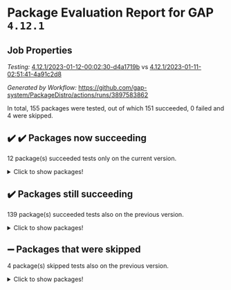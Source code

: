 # Package Evaluation Report for GAP `4.12.1`

## Job Properties

*Testing:* [4.12.1/2023-01-12-00:02:30-d4a1719b](https://github.com/gap-system/PackageDistro/blob/data/reports/4.12.1/2023-01-12-00:02:30-d4a1719b) vs [4.12.1/2023-01-11-02:51:41-4a91c2d8](https://github.com/gap-system/PackageDistro/blob/data/reports/4.12.1/2023-01-11-02:51:41-4a91c2d8)

*Generated by Workflow:* https://github.com/gap-system/PackageDistro/actions/runs/3897583862

In total, 155 packages were tested, out of which 151 succeeded, 0 failed and 4 were skipped.

## :heavy_check_mark: :heavy_check_mark: Packages now succeeding

12 package(s) succeeded tests only on the current version.
<details><summary>Click to show packages!</summary>

- gradedringforhomalg 2022.11-01 [(success)](https://github.com/gap-system/PackageDistro/actions/runs/3897583862/jobs/6655615887) vs gradedringforhomalg 2022.11-01 [(failure)](https://github.com/gap-system/PackageDistro/actions/runs/3889066645/jobs/6637136290)
- homalg 2022.12-02 [(success)](https://github.com/gap-system/PackageDistro/actions/runs/3897583862/jobs/6655616782) vs homalg 2022.12-02 [(failure)](https://github.com/gap-system/PackageDistro/actions/runs/3889066645/jobs/6637137180)
- homalgtocas 2022.11-02 [(success)](https://github.com/gap-system/PackageDistro/actions/runs/3897583862/jobs/6655616871) vs homalgtocas 2022.11-02 [(failure)](https://github.com/gap-system/PackageDistro/actions/runs/3889066645/jobs/6637137261)
- intpic 0.3.0 [(success)](https://github.com/gap-system/PackageDistro/actions/runs/3897583862/jobs/6655617065) vs intpic 0.3.0 [(failure)](https://github.com/gap-system/PackageDistro/actions/runs/3889066645/jobs/6637137598)
- modules 2022.11-01 [(success)](https://github.com/gap-system/PackageDistro/actions/runs/3897583862/jobs/6655618883) vs modules 2022.11-01 [(failure)](https://github.com/gap-system/PackageDistro/actions/runs/3889066645/jobs/6637140129)
- monoidalcategories 2022.12-01 [(success)](https://github.com/gap-system/PackageDistro/actions/runs/3897583862/jobs/6655618975) vs monoidalcategories 2022.12-01 [(failure)](https://github.com/gap-system/PackageDistro/actions/runs/3889066645/jobs/6637140258)
- nq 2.5.9 [(success)](https://github.com/gap-system/PackageDistro/actions/runs/3897583862/jobs/6655619406) vs nq 2.5.9 [(failure)](https://github.com/gap-system/PackageDistro/actions/runs/3889066645/jobs/6637140793)
- openmath 11.5.2 [(success)](https://github.com/gap-system/PackageDistro/actions/runs/3897583862/jobs/6655619591) vs openmath 11.5.2 [(failure)](https://github.com/gap-system/PackageDistro/actions/runs/3889066645/jobs/6637140953)
- packagemanager 1.3.2 [(success)](https://github.com/gap-system/PackageDistro/actions/runs/3897583862/jobs/6655619749) vs packagemanager 1.3.2 [(failure)](https://github.com/gap-system/PackageDistro/actions/runs/3889066645/jobs/6637141127)
- primgrp 3.4.3 [(success)](https://github.com/gap-system/PackageDistro/actions/runs/3897583862/jobs/6655620182) vs primgrp 3.4.3 [(failure)](https://github.com/gap-system/PackageDistro/actions/runs/3889066645/jobs/6637141576)
- recog 1.4.2 [(success)](https://github.com/gap-system/PackageDistro/actions/runs/3897583862/jobs/6655620754) vs recog 1.4.2 [(failure)](https://github.com/gap-system/PackageDistro/actions/runs/3889066645/jobs/6637142340)
- simpcomp 2.1.14 [(success)](https://github.com/gap-system/PackageDistro/actions/runs/3897583862/jobs/6655621481) vs simpcomp 2.1.14 [(failure)](https://github.com/gap-system/PackageDistro/actions/runs/3889066645/jobs/6637143214)
</details>

## :heavy_check_mark: Packages still succeeding

139 package(s) succeeded tests also on the previous version.
<details><summary>Click to show packages!</summary>

- 4ti2interface 2022.09-01 [(success)](https://github.com/gap-system/PackageDistro/actions/runs/3897583862/jobs/6655611146)
- ace 5.6.2 [(success)](https://github.com/gap-system/PackageDistro/actions/runs/3897583862/jobs/6655611255)
- aclib 1.3.2 [(success)](https://github.com/gap-system/PackageDistro/actions/runs/3897583862/jobs/6655611328)
- agt 0.3.1 [(success)](https://github.com/gap-system/PackageDistro/actions/runs/3897583862/jobs/6655611403)
- alnuth 3.2.1 [(success)](https://github.com/gap-system/PackageDistro/actions/runs/3897583862/jobs/6655611482)
- anupq 3.3.0 [(success)](https://github.com/gap-system/PackageDistro/actions/runs/3897583862/jobs/6655611562)
- atlasrep 2.1.6 [(success)](https://github.com/gap-system/PackageDistro/actions/runs/3897583862/jobs/6655611664)
- autodoc 2022.10.20 [(success)](https://github.com/gap-system/PackageDistro/actions/runs/3897583862/jobs/6655611736)
- automata 1.15 [(success)](https://github.com/gap-system/PackageDistro/actions/runs/3897583862/jobs/6655611812)
- automgrp 1.3.2 [(success)](https://github.com/gap-system/PackageDistro/actions/runs/3897583862/jobs/6655611899)
- autpgrp 1.11 [(success)](https://github.com/gap-system/PackageDistro/actions/runs/3897583862/jobs/6655611964)
- cap 2022.12-15 [(success)](https://github.com/gap-system/PackageDistro/actions/runs/3897583862/jobs/6655612040)
- caratinterface 2.3.4 [(success)](https://github.com/gap-system/PackageDistro/actions/runs/3897583862/jobs/6655612106)
- cddinterface 2022.11.01 [(success)](https://github.com/gap-system/PackageDistro/actions/runs/3897583862/jobs/6655612170)
- circle 1.6.5 [(success)](https://github.com/gap-system/PackageDistro/actions/runs/3897583862/jobs/6655612242)
- classicpres 1.22 [(success)](https://github.com/gap-system/PackageDistro/actions/runs/3897583862/jobs/6655612321)
- cohomolo 1.6.11 [(success)](https://github.com/gap-system/PackageDistro/actions/runs/3897583862/jobs/6655612370)
- congruence 1.2.4 [(success)](https://github.com/gap-system/PackageDistro/actions/runs/3897583862/jobs/6655612436)
- corelg 1.56 [(success)](https://github.com/gap-system/PackageDistro/actions/runs/3897583862/jobs/6655612499)
- crime 1.6 [(success)](https://github.com/gap-system/PackageDistro/actions/runs/3897583862/jobs/6655612561)
- crisp 1.4.6 [(success)](https://github.com/gap-system/PackageDistro/actions/runs/3897583862/jobs/6655612621)
- crypting 0.10.4 [(success)](https://github.com/gap-system/PackageDistro/actions/runs/3897583862/jobs/6655613455)
- cryst 4.1.25 [(success)](https://github.com/gap-system/PackageDistro/actions/runs/3897583862/jobs/6655613520)
- crystcat 1.1.10 [(success)](https://github.com/gap-system/PackageDistro/actions/runs/3897583862/jobs/6655613578)
- ctbllib 1.3.4 [(success)](https://github.com/gap-system/PackageDistro/actions/runs/3897583862/jobs/6655613655)
- cubefree 1.19 [(success)](https://github.com/gap-system/PackageDistro/actions/runs/3897583862/jobs/6655613721)
- curlinterface 2.3.1 [(success)](https://github.com/gap-system/PackageDistro/actions/runs/3897583862/jobs/6655613782)
- cvec 2.7.6 [(success)](https://github.com/gap-system/PackageDistro/actions/runs/3897583862/jobs/6655613858)
- datastructures 0.3.0 [(success)](https://github.com/gap-system/PackageDistro/actions/runs/3897583862/jobs/6655613917)
- deepthought 1.0.6 [(success)](https://github.com/gap-system/PackageDistro/actions/runs/3897583862/jobs/6655613982)
- design 1.7 [(success)](https://github.com/gap-system/PackageDistro/actions/runs/3897583862/jobs/6655614044)
- difsets 2.3.1 [(success)](https://github.com/gap-system/PackageDistro/actions/runs/3897583862/jobs/6655614110)
- digraphs 1.6.1 [(success)](https://github.com/gap-system/PackageDistro/actions/runs/3897583862/jobs/6655614188)
- edim 1.3.6 [(success)](https://github.com/gap-system/PackageDistro/actions/runs/3897583862/jobs/6655614266)
- example 4.3.3 [(success)](https://github.com/gap-system/PackageDistro/actions/runs/3897583862/jobs/6655614335)
- examplesforhomalg 2022.11-01 [(success)](https://github.com/gap-system/PackageDistro/actions/runs/3897583862/jobs/6655614409)
- factint 1.6.3 [(success)](https://github.com/gap-system/PackageDistro/actions/runs/3897583862/jobs/6655614494)
- ferret 1.0.9 [(success)](https://github.com/gap-system/PackageDistro/actions/runs/3897583862/jobs/6655614577)
- fga 1.4.0 [(success)](https://github.com/gap-system/PackageDistro/actions/runs/3897583862/jobs/6655614654)
- fining 1.5.4 [(success)](https://github.com/gap-system/PackageDistro/actions/runs/3897583862/jobs/6655614737)
- float 1.0.3 [(success)](https://github.com/gap-system/PackageDistro/actions/runs/3897583862/jobs/6655614822)
- format 1.4.3 [(success)](https://github.com/gap-system/PackageDistro/actions/runs/3897583862/jobs/6655614896)
- forms 1.2.9 [(success)](https://github.com/gap-system/PackageDistro/actions/runs/3897583862/jobs/6655614970)
- fplsa 1.2.6 [(success)](https://github.com/gap-system/PackageDistro/actions/runs/3897583862/jobs/6655615050)
- fr 2.4.12 [(success)](https://github.com/gap-system/PackageDistro/actions/runs/3897583862/jobs/6655615131)
- francy 1.2.5 [(success)](https://github.com/gap-system/PackageDistro/actions/runs/3897583862/jobs/6655615212)
- fwtree 1.3 [(success)](https://github.com/gap-system/PackageDistro/actions/runs/3897583862/jobs/6655615287)
- gapdoc 1.6.6 [(success)](https://github.com/gap-system/PackageDistro/actions/runs/3897583862/jobs/6655615371)
- gauss 2023.01-01 [(success)](https://github.com/gap-system/PackageDistro/actions/runs/3897583862/jobs/6655615447)
- gaussforhomalg 2022.08-03 [(success)](https://github.com/gap-system/PackageDistro/actions/runs/3897583862/jobs/6655615524)
- gbnp 1.0.5 [(success)](https://github.com/gap-system/PackageDistro/actions/runs/3897583862/jobs/6655615585)
- generalizedmorphismsforcap 2022.12-01 [(success)](https://github.com/gap-system/PackageDistro/actions/runs/3897583862/jobs/6655615664)
- genss 1.6.8 [(success)](https://github.com/gap-system/PackageDistro/actions/runs/3897583862/jobs/6655615742)
- gradedmodules 2022.09-02 [(success)](https://github.com/gap-system/PackageDistro/actions/runs/3897583862/jobs/6655615818)
- grape 4.9.0 [(success)](https://github.com/gap-system/PackageDistro/actions/runs/3897583862/jobs/6655615957)
- groupoids 1.71 [(success)](https://github.com/gap-system/PackageDistro/actions/runs/3897583862/jobs/6655616033)
- grpconst 2.6.3 [(success)](https://github.com/gap-system/PackageDistro/actions/runs/3897583862/jobs/6655616105)
- guarana 0.96.3 [(success)](https://github.com/gap-system/PackageDistro/actions/runs/3897583862/jobs/6655616172)
- guava 3.18 [(success)](https://github.com/gap-system/PackageDistro/actions/runs/3897583862/jobs/6655616238)
- hap 1.49 [(success)](https://github.com/gap-system/PackageDistro/actions/runs/3897583862/jobs/6655616307)
- hapcryst 0.1.15 [(success)](https://github.com/gap-system/PackageDistro/actions/runs/3897583862/jobs/6655616369)
- hecke 1.5.3 [(success)](https://github.com/gap-system/PackageDistro/actions/runs/3897583862/jobs/6655616443)
- help 3.5 [(success)](https://github.com/gap-system/PackageDistro/actions/runs/3897583862/jobs/6655616502)
- idrel 2.44 [(success)](https://github.com/gap-system/PackageDistro/actions/runs/3897583862/jobs/6655616929)
- images 1.3.1 [(success)](https://github.com/gap-system/PackageDistro/actions/runs/3897583862/jobs/6655616994)
- io 4.8.0 [(success)](https://github.com/gap-system/PackageDistro/actions/runs/3897583862/jobs/6655617131)
- io_forhomalg 2022.11-01 [(success)](https://github.com/gap-system/PackageDistro/actions/runs/3897583862/jobs/6655617189)
- irredsol 1.4.4 [(success)](https://github.com/gap-system/PackageDistro/actions/runs/3897583862/jobs/6655617259)
- json 2.1.1 [(success)](https://github.com/gap-system/PackageDistro/actions/runs/3897583862/jobs/6655617330)
- jupyterkernel 1.4.1 [(success)](https://github.com/gap-system/PackageDistro/actions/runs/3897583862/jobs/6655617399)
- jupyterviz 1.5.6 [(success)](https://github.com/gap-system/PackageDistro/actions/runs/3897583862/jobs/6655617459)
- kan 1.34 [(success)](https://github.com/gap-system/PackageDistro/actions/runs/3897583862/jobs/6655617509)
- kbmag 1.5.11 [(success)](https://github.com/gap-system/PackageDistro/actions/runs/3897583862/jobs/6655617590)
- laguna 3.9.5 [(success)](https://github.com/gap-system/PackageDistro/actions/runs/3897583862/jobs/6655617653)
- liealgdb 2.2.1 [(success)](https://github.com/gap-system/PackageDistro/actions/runs/3897583862/jobs/6655617742)
- liepring 2.8 [(success)](https://github.com/gap-system/PackageDistro/actions/runs/3897583862/jobs/6655617817)
- liering 2.4.2 [(success)](https://github.com/gap-system/PackageDistro/actions/runs/3897583862/jobs/6655617927)
- linearalgebraforcap 2022.12-04 [(success)](https://github.com/gap-system/PackageDistro/actions/runs/3897583862/jobs/6655618006)
- localizeringforhomalg 2022.11-01 [(success)](https://github.com/gap-system/PackageDistro/actions/runs/3897583862/jobs/6655618107)
- loops 3.4.3 [(success)](https://github.com/gap-system/PackageDistro/actions/runs/3897583862/jobs/6655618203)
- lpres 1.0.3 [(success)](https://github.com/gap-system/PackageDistro/actions/runs/3897583862/jobs/6655618276)
- majoranaalgebras 1.5.1 [(success)](https://github.com/gap-system/PackageDistro/actions/runs/3897583862/jobs/6655618361)
- mapclass 1.4.6 [(success)](https://github.com/gap-system/PackageDistro/actions/runs/3897583862/jobs/6655618449)
- matgrp 0.70 [(success)](https://github.com/gap-system/PackageDistro/actions/runs/3897583862/jobs/6655618523)
- matricesforhomalg 2023.01-01 [(success)](https://github.com/gap-system/PackageDistro/actions/runs/3897583862/jobs/6655618628)
- modisom 2.5.3 [(success)](https://github.com/gap-system/PackageDistro/actions/runs/3897583862/jobs/6655618718)
- modulepresentationsforcap 2022.12-01 [(success)](https://github.com/gap-system/PackageDistro/actions/runs/3897583862/jobs/6655618793)
- nconvex 2022.09-01 [(success)](https://github.com/gap-system/PackageDistro/actions/runs/3897583862/jobs/6655619050)
- nilmat 1.4.2 [(success)](https://github.com/gap-system/PackageDistro/actions/runs/3897583862/jobs/6655619158)
- nock 1.5 [(success)](https://github.com/gap-system/PackageDistro/actions/runs/3897583862/jobs/6655619223)
- normalizinterface 1.3.5 [(success)](https://github.com/gap-system/PackageDistro/actions/runs/3897583862/jobs/6655619284)
- numericalsgps 1.3.1 [(success)](https://github.com/gap-system/PackageDistro/actions/runs/3897583862/jobs/6655619487)
- orb 4.9.0 [(success)](https://github.com/gap-system/PackageDistro/actions/runs/3897583862/jobs/6655619667)
- patternclass 2.4.3 [(success)](https://github.com/gap-system/PackageDistro/actions/runs/3897583862/jobs/6655619845)
- permut 2.0.4 [(success)](https://github.com/gap-system/PackageDistro/actions/runs/3897583862/jobs/6655619930)
- polenta 1.3.10 [(success)](https://github.com/gap-system/PackageDistro/actions/runs/3897583862/jobs/6655620019)
- polymaking 0.8.6 [(success)](https://github.com/gap-system/PackageDistro/actions/runs/3897583862/jobs/6655620095)
- profiling 2.5.2 [(success)](https://github.com/gap-system/PackageDistro/actions/runs/3897583862/jobs/6655620264)
- qpa 1.34 [(success)](https://github.com/gap-system/PackageDistro/actions/runs/3897583862/jobs/6655620347)
- quagroup 1.8.3 [(success)](https://github.com/gap-system/PackageDistro/actions/runs/3897583862/jobs/6655620431)
- radiroot 2.9 [(success)](https://github.com/gap-system/PackageDistro/actions/runs/3897583862/jobs/6655620519)
- rcwa 4.7.1 [(success)](https://github.com/gap-system/PackageDistro/actions/runs/3897583862/jobs/6655620612)
- rds 1.8 [(success)](https://github.com/gap-system/PackageDistro/actions/runs/3897583862/jobs/6655620674)
- repndecomp 1.3.0 [(success)](https://github.com/gap-system/PackageDistro/actions/runs/3897583862/jobs/6655620827)
- repsn 3.1.0 [(success)](https://github.com/gap-system/PackageDistro/actions/runs/3897583862/jobs/6655620892)
- resclasses 4.7.3 [(success)](https://github.com/gap-system/PackageDistro/actions/runs/3897583862/jobs/6655620985)
- ringsforhomalg 2022.11-01 [(success)](https://github.com/gap-system/PackageDistro/actions/runs/3897583862/jobs/6655621052)
- sco 2022.09-01 [(success)](https://github.com/gap-system/PackageDistro/actions/runs/3897583862/jobs/6655621134)
- scscp 2.4.0 [(success)](https://github.com/gap-system/PackageDistro/actions/runs/3897583862/jobs/6655621200)
- semigroups 5.2.0 [(success)](https://github.com/gap-system/PackageDistro/actions/runs/3897583862/jobs/6655621287)
- sglppow 2.3 [(success)](https://github.com/gap-system/PackageDistro/actions/runs/3897583862/jobs/6655621364)
- sgpviz 0.999.5 [(success)](https://github.com/gap-system/PackageDistro/actions/runs/3897583862/jobs/6655621435)
- singular 2022.09.23 [(success)](https://github.com/gap-system/PackageDistro/actions/runs/3897583862/jobs/6655621544)
- sl2reps 1.1 [(success)](https://github.com/gap-system/PackageDistro/actions/runs/3897583862/jobs/6655621607)
- sla 1.5.3 [(success)](https://github.com/gap-system/PackageDistro/actions/runs/3897583862/jobs/6655621674)
- smallgrp 1.5.1 [(success)](https://github.com/gap-system/PackageDistro/actions/runs/3897583862/jobs/6655621743)
- smallsemi 0.6.13 [(success)](https://github.com/gap-system/PackageDistro/actions/runs/3897583862/jobs/6655621805)
- sonata 2.9.6 [(success)](https://github.com/gap-system/PackageDistro/actions/runs/3897583862/jobs/6655621884)
- sophus 1.27 [(success)](https://github.com/gap-system/PackageDistro/actions/runs/3897583862/jobs/6655621940)
- spinsym 1.5.2 [(success)](https://github.com/gap-system/PackageDistro/actions/runs/3897583862/jobs/6655621990)
- standardff 0.9.4 [(success)](https://github.com/gap-system/PackageDistro/actions/runs/3897583862/jobs/6655622051)
- symbcompcc 1.3.2 [(success)](https://github.com/gap-system/PackageDistro/actions/runs/3897583862/jobs/6655622119)
- thelma 1.3 [(success)](https://github.com/gap-system/PackageDistro/actions/runs/3897583862/jobs/6655622213)
- tomlib 1.2.9 [(success)](https://github.com/gap-system/PackageDistro/actions/runs/3897583862/jobs/6655622286)
- toolsforhomalg 2022.12-01 [(success)](https://github.com/gap-system/PackageDistro/actions/runs/3897583862/jobs/6655622366)
- toric 1.9.5 [(success)](https://github.com/gap-system/PackageDistro/actions/runs/3897583862/jobs/6655622438)
- toricvarieties 2022.07.13 [(success)](https://github.com/gap-system/PackageDistro/actions/runs/3897583862/jobs/6655622505)
- transgrp 3.6.3 [(success)](https://github.com/gap-system/PackageDistro/actions/runs/3897583862/jobs/6655622556)
- ugaly 4.0.3 [(success)](https://github.com/gap-system/PackageDistro/actions/runs/3897583862/jobs/6655622616)
- unipot 1.5 [(success)](https://github.com/gap-system/PackageDistro/actions/runs/3897583862/jobs/6655622701)
- unitlib 4.1.0 [(success)](https://github.com/gap-system/PackageDistro/actions/runs/3897583862/jobs/6655622765)
- utils 0.81 [(success)](https://github.com/gap-system/PackageDistro/actions/runs/3897583862/jobs/6655622844)
- uuid 0.7 [(success)](https://github.com/gap-system/PackageDistro/actions/runs/3897583862/jobs/6655622930)
- walrus 0.9991 [(success)](https://github.com/gap-system/PackageDistro/actions/runs/3897583862/jobs/6655622980)
- wedderga 4.10.2 [(success)](https://github.com/gap-system/PackageDistro/actions/runs/3897583862/jobs/6655623065)
- xmod 2.88 [(success)](https://github.com/gap-system/PackageDistro/actions/runs/3897583862/jobs/6655623123)
- xmodalg 1.23 [(success)](https://github.com/gap-system/PackageDistro/actions/runs/3897583862/jobs/6655623228)
- yangbaxter 0.10.2 [(success)](https://github.com/gap-system/PackageDistro/actions/runs/3897583862/jobs/6655623307)
- zeromqinterface 0.14 [(success)](https://github.com/gap-system/PackageDistro/actions/runs/3897583862/jobs/6655623386)
</details>

## :heavy_minus_sign: Packages that were skipped

4 package(s) skipped tests also on the previous version.
<details><summary>Click to show packages!</summary>

- browse 1.8.19 [(skipped)](https://github.com/gap-system/PackageDistro/actions/runs/3897583862/jobs/6655428051)
- itc 1.5.1 [(skipped)](https://github.com/gap-system/PackageDistro/actions/runs/3897583862/jobs/6655428051)
- polycyclic 2.16 [(skipped)](https://github.com/gap-system/PackageDistro/actions/runs/3897583862/jobs/6655428051)
- xgap 4.31 [(skipped)](https://github.com/gap-system/PackageDistro/actions/runs/3897583862/jobs/6655428051)
</details>

